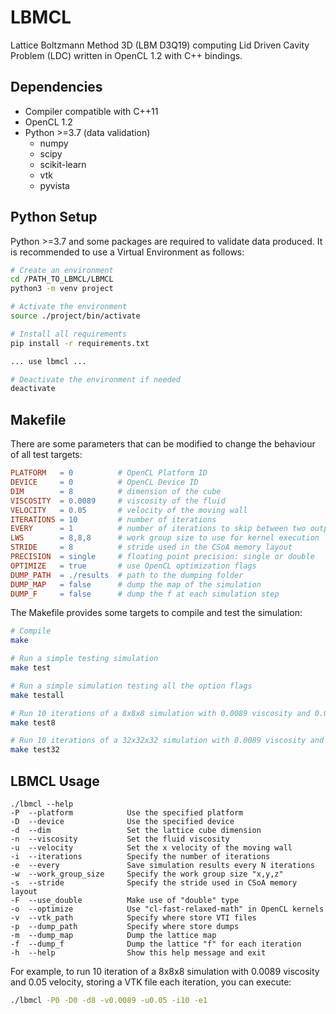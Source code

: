 # LBMCL
Lattice Boltzmann Method 3D (LBM D3Q19) computing Lid Driven Cavity Problem (LDC) written in OpenCL 1.2 with C++ bindings.

## Dependencies
- Compiler compatible with C++11 
- OpenCL 1.2
- Python >=3.7 (data validation)
  - numpy
  - scipy
  - scikit-learn
  - vtk
  - pyvista

## Python Setup
Python >=3.7 and some packages are required to validate data produced. It is recommended to use a Virtual  Environment as follows:
```bash
# Create an environment
cd /PATH_TO_LBMCL/LBMCL
python3 -m venv project

# Activate the environment
source ./project/bin/activate

# Install all requirements
pip install -r requirements.txt

... use lbmcl ...

# Deactivate the environment if needed
deactivate
```

## Makefile
There are some parameters that can be modified to change the behaviour of all test targets:
```makefile
PLATFORM   = 0          # OpenCL Platform ID
DEVICE     = 0          # OpenCL Device ID
DIM        = 8          # dimension of the cube
VISCOSITY  = 0.0089     # viscosity of the fluid
VELOCITY   = 0.05       # velocity of the moving wall
ITERATIONS = 10         # number of iterations
EVERY      = 1          # number of iterations to skip between two outputs
LWS        = 8,8,8      # work group size to use for kernel execution
STRIDE     = 8          # stride used in the CSoA memory layout
PRECISION  = single     # floating point precision: single or double
OPTIMIZE   = true       # use OpenCL optimization flags
DUMP_PATH  = ./results  # path to the dumping folder
DUMP_MAP   = false      # dump the map of the simulation
DUMP_F     = false      # dump the f at each simulation step
```

The Makefile provides some targets to compile and test the simulation:
```bash
# Compile
make

# Run a simple testing simulation
make test

# Run a simple simulation testing all the option flags
make testall

# Run 10 iterations of a 8x8x8 simulation with 0.0089 viscosity and 0.05 velocity, then verify data
make test8

# Run 10 iterations of a 32x32x32 simulation with 0.0089 viscosity and 0.05 velocity, then verify data
make test32
```

## LBMCL Usage
```wiki
./lbmcl --help
-P  --platform            Use the specified platform
-D  --device              Use the specified device
-d  --dim                 Set the lattice cube dimension
-n  --viscosity           Set the fluid viscosity
-u  --velocity            Set the x velocity of the moving wall
-i  --iterations          Specify the number of iterations
-e  --every               Save simulation results every N iterations     
-w  --work_group_size     Specify the work group size "x,y,z"
-s  --stride              Specify the stride used in CSoA memory layout
-F  --use_double          Make use of "double" type
-o  --optimize            Use "cl-fast-relaxed-math" in OpenCL kernels
-v  --vtk_path            Specify where store VTI files
-p  --dump_path           Specify where store dumps
-m  --dump_map            Dump the lattice map
-f  --dump_f              Dump the lattice "f" for each iteration
-h  --help                Show this help message and exit
```
For example, to run 10 iteration of a 8x8x8 simulation with 0.0089 viscosity and 0.05 velocity, storing a VTK file each iteration, you can execute:
```bash
./lbmcl -P0 -D0 -d8 -v0.0089 -u0.05 -i10 -e1
```